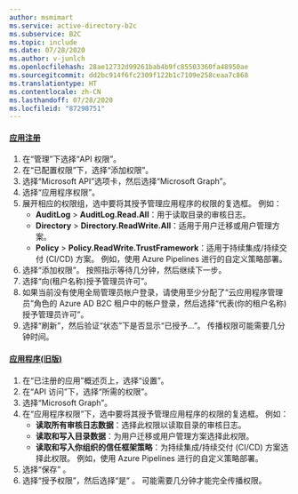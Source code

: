 ```yaml
---
author: msmimart
ms.service: active-directory-b2c
ms.subservice: B2C
ms.topic: include
ms.date: 07/28/2020
ms.author: v-junlch
ms.openlocfilehash: 28ae12732d99261bab4b9fc85503360fa48950ae
ms.sourcegitcommit: dd2bc914f6fc2309f122b1c7109e258ceaa7c868
ms.translationtype: HT
ms.contentlocale: zh-CN
ms.lasthandoff: 07/28/2020
ms.locfileid: "87298751"
---
```

#### <a name="app-registrations"></a>[应用注册](#tab/app-reg-ga/) 

1. 在“管理”下选择“API 权限”。
1. 在“已配置权限”下，选择“添加权限”。
1. 选择“Microsoft API”选项卡，然后选择“Microsoft Graph”。 
1. 选择“应用程序权限”。
1. 展开相应的权限组，选中要将其授予管理应用程序的权限的复选框。 例如：
    * **AuditLog** > **AuditLog.Read.All**：用于读取目录的审核日志。
    * **Directory** > **Directory.ReadWrite.All**：适用于用户迁移或用户管理方案。
    * **Policy** > **Policy.ReadWrite.TrustFramework**：适用于持续集成/持续交付 (CI/CD) 方案。 例如，使用 Azure Pipelines 进行的自定义策略部署。
1. 选择“添加权限”。 按照指示等待几分钟，然后继续下一步。
1. 选择“向(租户名称)授予管理员许可”。
1. 如果当前没有使用全局管理员帐户登录，请使用至少分配了“云应用程序管理员”角色的 Azure AD B2C 租户中的帐户登录，然后选择“代表(你的租户名称)授予管理员许可”。
1. 选择“刷新”，然后验证“状态”下是否显示“已授予...”。  传播权限可能需要几分钟时间。

#### <a name="applications-legacy"></a>[应用程序(旧版)](#tab/applications-legacy/)

1. 在“已注册的应用”概述页上，选择“设置”。 
1. 在“API 访问”下，选择“所需的权限”。 
1. 选择“Microsoft Graph”。
1. 在“应用程序权限”下，选中要将其授予管理应用程序的权限的复选框。 例如：
    * **读取所有审核日志数据**：选择此权限以读取目录的审核日志。
    * **读取和写入目录数据**：为用户迁移或用户管理方案选择此权限。
    * **读取和写入你组织的信任框架策略**：为持续集成/持续交付 (CI/CD) 方案选择此权限。 例如，使用 Azure Pipelines 进行的自定义策略部署。
1. 选择“保存” 。
1. 选择“授予权限”，然后选择“是” 。 可能需要几分钟才能完全传播权限。

